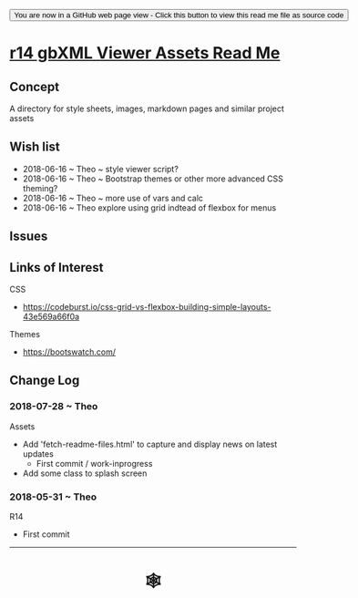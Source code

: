 <span style=display:none; >[You are now in a GitHub source code view - click this link to view Read Me file as a web page](http://www.ladybug.tools/spider/index.html#gbxml-viewer/r14/assets/README.md "View file as a web page." ) </span>

<div><input type=button onclick="window.location.href='https://github.com/ladybug-tools/spider/blob/master/gbxml-viewer/r14/assets/README.md'";
value='You are now in a GitHub web page view - Click this button to view this read me file as source code' ></div>

# [r14 gbXML Viewer Assets Read Me]( #gbxml-viewer/r14/assets/README.md )


## Concept

A directory for style sheets, images, markdown pages and similar project assets



## Wish list

* 2018-06-16 ~ Theo ~ style viewer script?
* 2018-06-16 ~ Theo  ~ Bootstrap themes or other more advanced CSS theming?
* 2018-06-16 ~ Theo ~ more use of vars and calc
* 2018-06-16 ~ Theo explore using grid indtead of flexbox for menus



## Issues



## Links of Interest

CSS
* https://codeburst.io/css-grid-vs-flexbox-building-simple-layouts-43e569a66f0a

Themes
* https://bootswatch.com/

## Change Log

### 2018-07-28 ~ Theo

Assets
* Add 'fetch-readme-files.html' to capture and display news on latest updates
	* First commit / work-inprogress
* Add some class to splash screen

### 2018-05-31 ~ Theo

R14
* First commit

***

# <center title="hello!" ><a href=javascript:window.scrollTo(0,0); style=text-decoration:none; > &#x1f578; </a></center>



